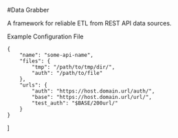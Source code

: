 #Data Grabber

A framework for reliable ETL from REST API data sources.

Example Configuration File
```
{
	"name": "some-api-name",
	"files": {
		"tmp": "/path/to/tmp/dir/",
		"auth": "/path/to/file"
	},
	"urls": {
		"auth": "https://host.domain.url/auth/",
		"base": "https://host.domain.url/url/",
		"test_auth": "$BASE/200url/"
	}
}
```



]


